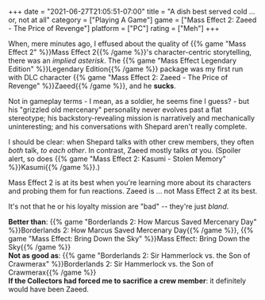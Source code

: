 +++
date = "2021-06-27T21:05:51-07:00"
title = "A dish best served cold ... or, not at all"
category = ["Playing A Game"]
game = ["Mass Effect 2: Zaeed - The Price of Revenge"]
platform = ["PC"]
rating = ["Meh"]
+++

When, mere minutes ago, I effused about the quality of {{% game "Mass Effect 2" %}}Mass Effect 2{{% /game %}}'s character-centric storytelling, there was an <i>implied asterisk</i>.  The {{% game "Mass Effect Legendary Edition" %}}Legendary Edition{{% /game %}} package was my first run with DLC character {{% game "Mass Effect 2: Zaeed - The Price of Revenge" %}}Zaeed{{% /game %}}, and he <b>sucks</b>.

Not in gameplay terms - I mean, as a soldier, he seems fine I guess? - but his "grizzled old mercenary" personality never evolves past a flat stereotype; his backstory-revealing mission is narratively and mechanically uninteresting; and his conversations with Shepard aren't really complete.

I should be clear: when Shepard talks with other crew members, they often <i>both</i> talk, <i>to each other</i>.  In contrast, Zaeed mostly talks <i>at</i> you.  (Spoiler alert, so does {{% game "Mass Effect 2: Kasumi - Stolen Memory" %}}Kasumi{{% /game %}}.)

Mass Effect 2 is at its best when you're learning more about its characters and probing them for fun reactions.  Zaeed is ... not Mass Effect 2 at its best.

It's not that he or his loyalty mission are "bad" -- they're just <i>bland</i>.

<b>Better than</b>: {{% game "Borderlands 2: How Marcus Saved Mercenary Day" %}}Borderlands 2: How Marcus Saved Mercenary Day{{% /game %}}, {{% game "Mass Effect: Bring Down the Sky" %}}Mass Effect: Bring Down the Sky{{% /game %}}  
<b>Not as good as</b>: {{% game "Borderlands 2: Sir Hammerlock vs. the Son of Crawmerax" %}}Borderlands 2: Sir Hammerlock vs. the Son of Crawmerax{{% /game %}}  
<b>If the Collectors had forced me to sacrifice a crew member</b>: it definitely would have been Zaeed.
